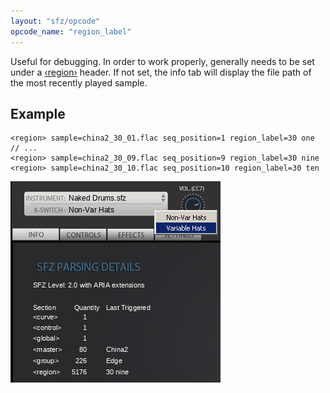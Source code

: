 ```yaml
---
layout: "sfz/opcode"
opcode_name: "region_label"
---
```

Useful for debugging. In order to work properly, generally needs to be set under
a [‹region›] header.
If not set, the info tab will display the file path of the most recently played sample.

## Example

```
<region> sample=china2_30_01.flac seq_position=1 region_label=30 one
// ...
<region> sample=china2_30_09.flac seq_position=9 region_label=30 nine
<region> sample=china2_30_10.flac seq_position=10 region_label=30 ten
```

<img
  class="img-fluid"
  alt="region_label example image"
  src="./../assets/img/opcodes/labels.jpg"
/>


[‹region›]: ./../headers/region
